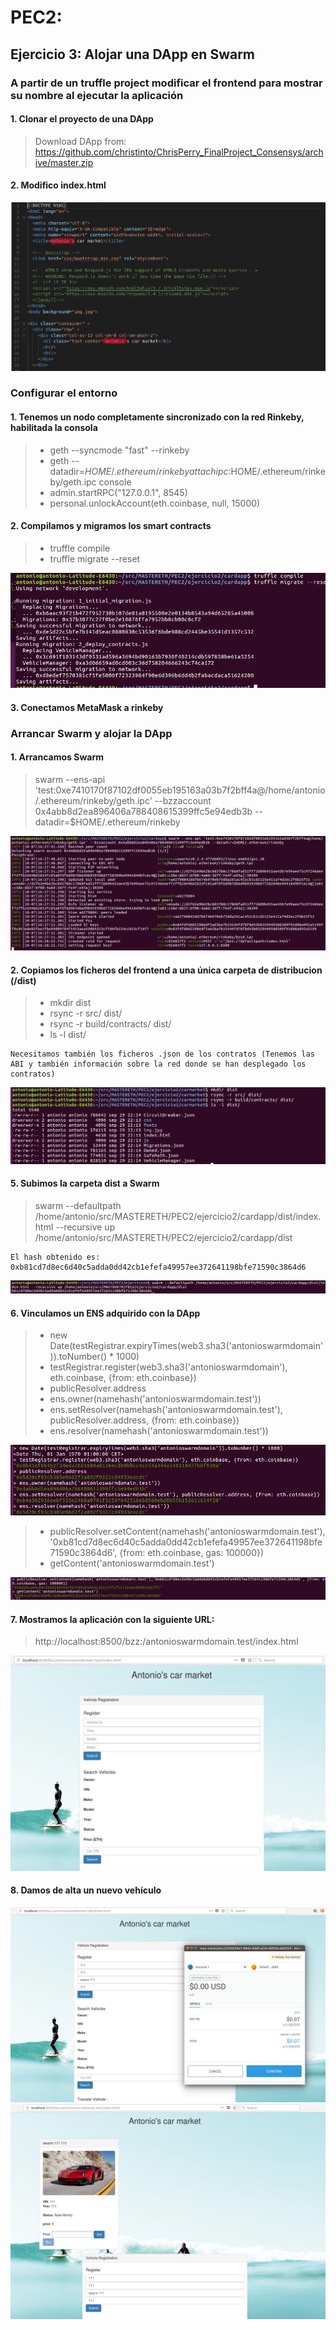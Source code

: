 # PEC2:

## Ejercicio 3: Alojar una DApp en Swarm

### A partir de un truffle project modificar el frontend para mostrar su nombre al ejecutar la aplicación

####  1. Clonar el proyecto de una DApp

>  Download DApp from: https://github.com/christinto/ChrisPerry_FinalProject_Consensys/archive/master.zip

####  2. Modifico index.html

  ![img1](./images/name.png)


###  Configurar el entorno

####  1. Tenemos un nodo completamente sincronizado con la red Rinkeby, habilitada la consola

> -   geth --syncmode "fast" --rinkeby
> -   geth --datadir=$HOME/.ethereum/rinkeby attach ipc:$HOME/.ethereum/rinkeby/geth.ipc console
> -   admin.startRPC("127.0.0.1", 8545)
> -   personal.unlockAccount(eth.coinbase, null, 15000)

####  2. Compilamos y migramos los smart contracts

> - truffle compile
> - truffle migrate --reset

   ![img2](./images/migrate.png)

####  3. Conectamos MetaMask a rinkeby

###  Arrancar Swarm y alojar la DApp
    
####  1. Arrancamos Swarm

> swarm --ens-api 'test:0xe7410170f87102df0055eb195163a03b7f2bff4a@/home/antonio/.ethereum/rinkeby/geth.ipc' --bzzaccount 0x4abb8d2ea896406a788408615399ffc5e94edb3b --datadir=$HOME/.ethereum/rinkeby
  
   ![img3](./images/runSwarm.png)

####  2. Copiamos los ficheros del frontend a una única carpeta de distribucion (/dist)
> - mkdir dist
> - rsync -r src/ dist/
> - rsync -r build/contracts/ dist/ 
> - ls -l dist/

~~~
Necesitamos también los ficheros .json de los contratos (Tenemos las ABI y también información sobre la red donde se han desplegado los contratos)
~~~
   ![img4](./images/distContent.png)

####  5. Subimos la carpeta dist a Swarm

> swarm --defaultpath /home/antonio/src/MASTERETH/PEC2/ejercicio2/cardapp/dist/index.html --recursive up /home/antonio/src/MASTERETH/PEC2/ejercicio2/cardapp/dist

~~~
El hash obtenido es:
0xb81cd7d8ec6d40c5adda0dd42cb1efefa49957ee372641198bfe71590c3864d6
~~~

   ![img5](./images/hashswarmdist.png)

####  6. Vinculamos un ENS adquirido con la DApp 

> - new Date(testRegistrar.expiryTimes(web3.sha3('antonioswarmdomain')).toNumber() * 1000)
> - testRegistrar.register(web3.sha3('antonioswarmdomain'), eth.coinbase, {from: eth.coinbase})
> - publicResolver.address
> - ens.owner(namehash('antonioswarmdomain.test'))
> - ens.setResolver(namehash('antonioswarmdomain.test'), publicResolver.address, {from: eth.coinbase})
> - ens.resolver(namehash('antonioswarmdomain.test'))

  ![img6](./images/consolecommand1.png)

> - publicResolver.setContent(namehash('antonioswarmdomain.test'),'0xb81cd7d8ec6d40c5adda0dd42cb1efefa49957ee372641198bfe71590c3864d6', {from: eth.coinbase, gas: 100000})
> - getContent('antonioswarmdomain.test')

   ![img7](./images/consolecommand2.png)

####  7. Mostramos la aplicación con la siguiente URL:

> http://localhost:8500/bzz:/antonioswarmdomain.test/index.html

   ![img8](./images/browser1.png)

####  8. Damos de alta un nuevo vehículo

   ![img9](./images/alta1.png)
   ![img10](./images/altafin.png)
